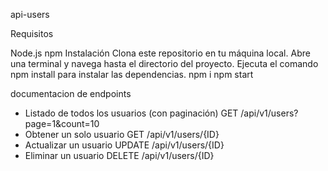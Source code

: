api-users

Requisitos

Node.js
npm
Instalación
Clona este repositorio en tu máquina local.
Abre una terminal y navega hasta el directorio del proyecto.
Ejecuta el comando npm install para instalar las dependencias.
npm i
npm start

documentacion de endpoints
* Listado de todos los usuarios (con paginación)  GET /api/v1/users?page=1&count=10  
* Obtener un solo usuario GET /api/v1/users/{ID} 
* Actualizar un usuario UPDATE /api/v1/users/{ID}
* Eliminar un usuario DELETE /api/v1/users/{ID}
